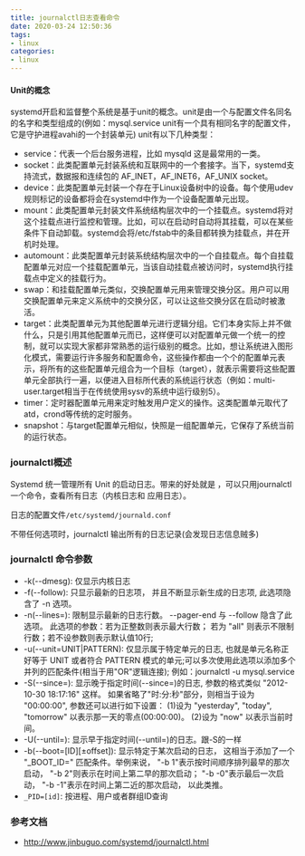 ```yaml
---
title: journalctl日志查看命令
date: 2020-03-24 12:50:36
tags:
- linux
categories:
- linux
---
```


#### Unit的概念

systemd开启和监督整个系统是基于unit的概念。unit是由一个与配置文件名同名的名字和类型组成的(例如：mysql.service unit有一个具有相同名字的配置文件，它是守护进程avahi的一个封装单元) unit有以下几种类型：
- service：代表一个后台服务进程，比如 mysqld 这是最常用的一类。
- socket：此类配置单元封装系统和互联网中的一个套接字。当下，systemd支持流式，数据报和连续包的 AF_INET，AF_INET6，AF_UNIX socket。
- device：此类配置单元封装一个存在于Linux设备树中的设备。每个使用udev规则标记的设备都将会在systemd中作为一个设备配置单元出现。
- mount：此类配置单元封装文件系统结构层次中的一个挂载点。systemd将对这个挂载点进行监控和管理。比如，可以在启动时自动将其挂载，可以在某些条件下自动卸载。systemd会将/etc/fstab中的条目都转换为挂载点，并在开机时处理。
- automount：此类配置单元封装系统结构层次中的一个自挂载点。每个自挂载配置单元对应一个挂载配置单元，当该自动挂载点被访问时，systemd执行挂载点中定义的挂载行为。
- swap：和挂载配置单元类似，交换配置单元用来管理交换分区。用户可以用交换配置单元来定义系统中的交换分区，可以让这些交换分区在启动时被激活。
- target：此类配置单元为其他配置单元进行逻辑分组。它们本身实际上并不做什么，只是引用其他配置单元而已，这样便可以对配置单元做一个统一的控制，就可以实现大家都非常熟悉的运行级别的概念。比如，想让系统进入图形化模式，需要运行许多服务和配置命令，这些操作都由一个个的配置单元表示，将所有的这些配置单元组合为一个目标（target），就表示需要将这些配置单元全部执行一遍，以便进入目标所代表的系统运行状态（例如：multi-user.target相当于在传统使用sysv的系统中运行级别5）。
- timer：定时器配置单元用来定时触发用户定义的操作。这类配置单元取代了atd，crond等传统的定时服务。
- snapshot：与target配置单元相似，快照是一组配置单元，它保存了系统当前的运行状态。

### journalctl概述
Systemd 统一管理所有 Unit 的启动日志。带来的好处就是 ，可以只用journalctl一个命令，查看所有日志（内核日志和 应用日志）。

日志的配置文件`/etc/systemd/journald.conf`

不带任何选项时，journalctl 输出所有的日志记录(会发现日志信息贼多)

### journalctl 命令参数
- -k(--dmesg): 仅显示内核日志
- -f(--follow): 只显示最新的日志项， 并且不断显示新生成的日志项, 此选项隐含了 -n 选项。
- -n(--lines=): 限制显示最新的日志行数。 --pager-end 与 --follow 隐含了此选项。 此选项的参数：若为正整数则表示最大行数； 若为 "all" 则表示不限制行数；若不设参数则表示默认值10行;
- -u(--unit=UNIT|PATTERN): 仅显示属于特定单元的日志, 也就是单元名称正好等于 UNIT 或者符合 PATTERN 模式的单元;可以多次使用此选项以添加多个并列的匹配条件(相当于用"OR"逻辑连接); 例如：journalctl -u mysql.service
- -S(--since=): 显示晚于指定时间(--since=)的日志, 参数的格式类似 "2012-10-30 18:17:16" 这样。 如果省略了"时:分:秒"部分，则相当于设为 "00:00:00", 参数还可以进行如下设置： (1)设为 "yesterday", "today", "tomorrow" 以表示那一天的零点(00:00:00)。 (2)设为 "now" 以表示当前时间。
- -U(--until=): 显示早于指定时间(--until=)的日志。跟-S的一样
- -b(--boot=[ID][±offset]): 显示特定于某次启动的日志， 这相当于添加了一个 "_BOOT_ID=" 匹配条件。举例来说， "-b 1"表示按时间顺序排列最早的那次启动， "-b 2"则表示在时间上第二早的那次启动； "-b -0"表示最后一次启动， "-b -1"表示在时间上第二近的那次启动， 以此类推。
- `_PID=[id]`: 按进程、用户或者群组ID查询

### 参考文档
- http://www.jinbuguo.com/systemd/journalctl.html